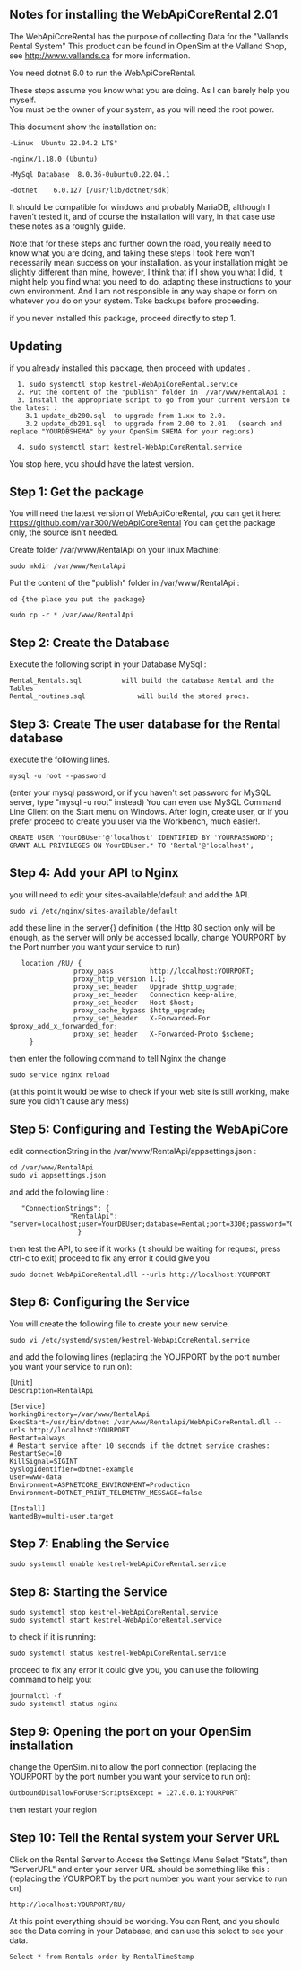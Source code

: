 Notes for installing the WebApiCoreRental 2.01
----------------------------------------------

The WebApiCoreRental has the purpose of collecting Data for the "Vallands Rental System"
This product can be found in OpenSim at the Valland Shop,  see http://www.vallands.ca  for more information.

You need dotnet    6.0  to run  the WebApiCoreRental.

These steps assume you know what you are doing. As I can barely help you myself.  
You must be the owner of your system, as you will need the root power.


This document show the installation on:

	-Linux  Ubuntu 22.04.2 LTS"
	
	-nginx/1.18.0 (Ubuntu) 
	
	-MySql Database  8.0.36-0ubuntu0.22.04.1
	
	-dotnet    6.0.127 [/usr/lib/dotnet/sdk]



It should be compatible for windows and probably MariaDB, although I haven’t tested it, and of course the installation will vary, 
in that case use these notes as a roughly guide.

Note that for these steps and further down the road, you really need to know what you are doing, 
and taking these steps I took here won’t necessarily mean success on your installation. 
as your installation might be slightly different than mine, 
however, I think that if I show you what I did, it might help you find what you need to do, 
adapting these instructions to your own environment.
And I am not responsible in any way shape or form on whatever you do on your system.
Take backups before proceeding.

if you never installed this package, proceed directly to step 1. 
  
Updating 
---------

  if you already installed this package, then proceed with updates .
  
      1. sudo systemctl stop kestrel-WebApiCoreRental.service 
      2. Put the content of the "publish" folder in  /var/www/RentalApi :
      3. install the appropriate script to go from your current version to the latest :
      	3.1 update_db200.sql  to upgrade from 1.xx to 2.0.
       	3.2 update_db201.sql  to upgrade from 2.00 to 2.01.  (search and replace "YOURDBSHEMA" by your OpenSim SHEMA for your regions)
	
      4. sudo systemctl start kestrel-WebApiCoreRental.service 

 You stop here, you should have the latest version.


Step 1:  Get the package 
-------------------------
You will need the latest version of WebApiCoreRental, you can get it here:  https://github.com/valr300/WebApiCoreRental
You can get the package only, the source isn’t needed.


Create folder       /var/www/RentalApi   on your linux Machine:


	sudo mkdir /var/www/RentalApi


Put the content of the "publish" folder in  /var/www/RentalApi :


	cd {the place you put the package}
        
	sudo cp -r * /var/www/RentalApi



Step 2: Create the Database
----------------------------
Execute the following script in your Database MySql  :
 
	Rental_Rentals.sql  		will build the database Rental and the Tables
	Rental_routines.sql             will build the stored procs.  


Step 3: Create The user database for the Rental database
----------------------------------------------------------
execute the following lines. 

	mysql -u root --password
(enter your mysql password, or if you haven't set password for MySQL server, type "mysql -u root" instead)
You can even use MySQL Command Line Client on the Start menu on Windows. After login, create user,
or if you prefer proceed to create you user via the Workbench, much easier!.
	
	CREATE USER 'YourDBUser'@'localhost' IDENTIFIED BY 'YOURPASSWORD';
	GRANT ALL PRIVILEGES ON YourDBUser.* TO 'Rental'@'localhost';



Step 4: Add your API to Nginx
-------------------------------

you will need to edit your sites-available/default and add the API. 

	sudo vi /etc/nginx/sites-available/default 
 
add these line in the server{} definition ( the Http 80 section only will be enough, as the server will only be accessed locally, change YOURPORT by the Port number you want your service to run) 

       location /RU/ {
                    proxy_pass         http://localhost:YOURPORT;
                    proxy_http_version 1.1;
                    proxy_set_header   Upgrade $http_upgrade;
                    proxy_set_header   Connection keep-alive;
                    proxy_set_header   Host $host;
                    proxy_cache_bypass $http_upgrade;
                    proxy_set_header   X-Forwarded-For $proxy_add_x_forwarded_for;
                    proxy_set_header   X-Forwarded-Proto $scheme;
         }


then enter the following command to tell Nginx the change

	sudo service nginx reload  

(at this point it would be wise to check if your web site is still working, make sure you didn’t cause any mess)



Step 5: Configuring and Testing the WebApiCore 
-----------------------------------------------

edit  connectionString in the /var/www/RentalApi/appsettings.json  :

	cd /var/www/RentalApi
	sudo vi appsettings.json
and add the following line :

	   "ConnectionStrings": {
	               "RentalApi": "server=localhost;user=YourDBUser;database=Rental;port=3306;password=YOURPASSWORD"
	                 }

then test the API, to see if it works (it should be waiting for request, press ctrl-c to exit)
proceed to fix any error it could give you	

	sudo dotnet WebApiCoreRental.dll --urls http://localhost:YOURPORT     



Step 6: Configuring the Service
---------------------------------
You will create the following file to create your new service.

	sudo vi /etc/systemd/system/kestrel-WebApiCoreRental.service 

and add the following lines (replacing the YOURPORT by the port number you want your service to run on):

	[Unit]
	Description=RentalApi
	
	[Service]
	WorkingDirectory=/var/www/RentalApi
	ExecStart=/usr/bin/dotnet /var/www/RentalApi/WebApiCoreRental.dll --urls http://localhost:YOURPORT
	Restart=always
	# Restart service after 10 seconds if the dotnet service crashes:
	RestartSec=10
	KillSignal=SIGINT
	SyslogIdentifier=dotnet-example
	User=www-data
	Environment=ASPNETCORE_ENVIRONMENT=Production
	Environment=DOTNET_PRINT_TELEMETRY_MESSAGE=false
	
	[Install]
	WantedBy=multi-user.target


Step 7: Enabling the Service
-----------------------------

	sudo systemctl enable kestrel-WebApiCoreRental.service

Step 8: Starting the Service
-----------------------------

	sudo systemctl stop kestrel-WebApiCoreRental.service 
	sudo systemctl start kestrel-WebApiCoreRental.service 

to check if it is running:

	sudo systemctl status kestrel-WebApiCoreRental.service 

proceed to fix any error it could give you, you can use the following command to help you:	

	journalctl -f
	sudo systemctl status nginx 


Step 9: Opening the port on your OpenSim installation
------------------------------------------------------


change the OpenSim.ini to allow the port connection (replacing the YOURPORT by the port number you want your service to run on):
	
	OutboundDisallowForUserScriptsExcept = 127.0.0.1:YOURPORT


then restart your region


Step 10:  Tell the Rental system your Server URL
--------------------------------------------------

Click on the Rental Server to Access the Settings Menu
Select "Stats", then "ServerURL"  and enter your server URL
should be something like this :  (replacing the YOURPORT by the port number you want your service to run on)

	http://localhost:YOURPORT/RU/

At this point everything should be working. You can Rent, and you should see the Data coming in your Database, and can use this select to see your data.

	Select * from Rentals order by RentalTimeStamp


